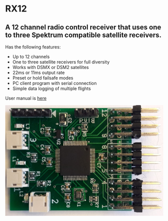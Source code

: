 # RX12  
## A 12 channel radio control receiver that uses one to three Spektrum compatible satellite receivers.

Has the following features:
* Up to 12 channels
* One to three satellite receivers for full diversity
* Works with DSMX or DSM2 satellites
* 22ms or 11ms output rate
* Preset or hold failsafe modes
* PC client program with serial connection
* Simple data logging of multiple flights

User manual is [here](https://github.com/bemcgarvey/RX12/blob/master/docs/RX12%20Manual.pdf)

![image](https://github.com/bemcgarvey/RX12/blob/master/docs/image-small.jpg)  


